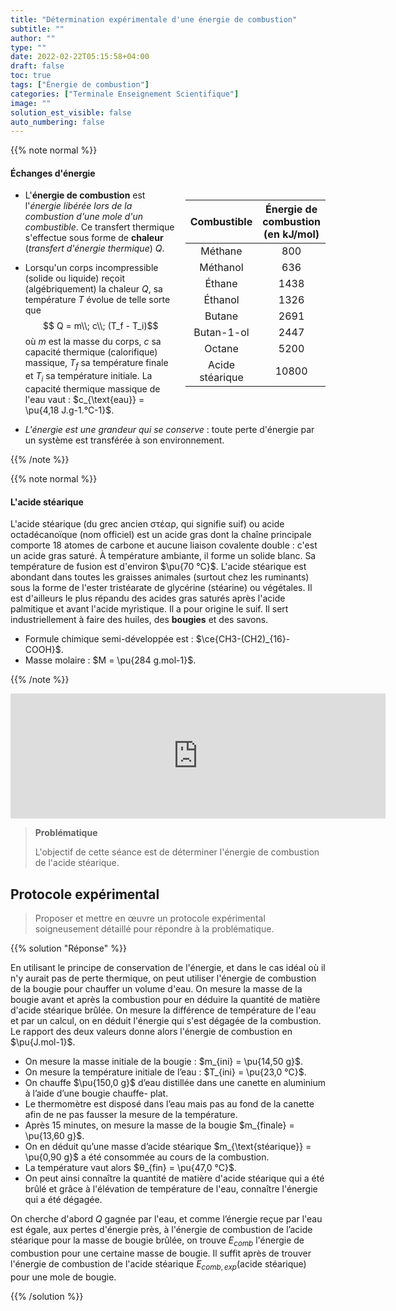 ```yaml
---
title: "Détermination expérimentale d'une énergie de combustion"
subtitle: ""
author: ""
type: ""
date: 2022-02-22T05:15:58+04:00
draft: false
toc: true
tags: ["Énergie de combustion"]
categories: ["Terminale Enseignement Scientifique"]
image: ""
solution_est_visible: false
auto_numbering: false
---
```


{{% note normal %}}

#### Échanges d'énergie

<div style="float: right; padding-left: 15px;">

| Combustible | Énergie de<br />combustion<br />(en kJ/mol) |
| :----: | :----: |
| Méthane | 800 |
| Méthanol | 636 |
| Éthane | 1438 |
| Éthanol | 1326 |
| Butane | 2691 |
| Butan-1-ol | 2447 |
| Octane | 5200 |
| Acide<br />stéarique | 10800 |

</div>

- L'**énergie de combustion** est l'*énergie libérée lors de la combustion d'une mole d'un combustible*. Ce transfert thermique s'effectue sous forme de **chaleur** (*transfert d'énergie thermique*) $Q$.

- Lorsqu'un corps incompressible (solide ou liquide) reçoit (algébriquement) la chaleur $Q$, sa température $T$ évolue de telle sorte que $$ Q = m\\; c\\; (T_f - T_i)$$
où $m$ est la masse du corps, $c$ sa capacité thermique (calorifique) massique, $T_f$ sa température finale et $T_i$ sa température initiale.
La capacité thermique massique de l'eau vaut : $c_{\text{eau}} = \pu{4,18 J.g-1.°C-1}$.

- *L'énergie est une grandeur qui se conserve*&nbsp;: toute perte d'énergie par un système est transférée à son environnement.

{{% /note %}}

{{% note normal %}}

#### L'acide stéarique

L'acide stéarique (du grec ancien στέαρ, qui signifie suif) ou acide octadécanoïque (nom officiel) est un acide gras dont la chaîne principale comporte 18 atomes de carbone et aucune liaison covalente double&nbsp;: c'est un acide gras saturé. À température ambiante, il forme un solide blanc. Sa température de fusion est d'environ $\pu{70 °C}$. L'acide stéarique est abondant dans toutes les graisses animales (surtout chez les ruminants) sous la forme de l'ester tristéarate de glycérine (stéarine) ou végétales. Il est d'ailleurs le plus répandu des acides gras saturés après l'acide palmitique et avant l'acide myristique. Il a pour origine le suif. Il sert industriellement à faire des huiles, des **bougies** et des savons.

- Formule chimique semi-développée est&nbsp;: $\ce{CH3-(CH2)_{16}-COOH}$.
- Masse molaire : $M = \pu{284 g.mol-1}$.

{{% /note %}}

<center>
<iframe style="width: 600px; height: 200px;" frameborder="0" src="https://embed.molview.org/v1/?mode=balls&cid=5281&bg=white"></iframe>
</center>

> **Problématique**
>
> L'objectif de cette séance est de déterminer l'énergie de combustion de l'acide stéarique.

<!--
## Questions préliminaires

1. Comparer l’énergie de combustion des alcanes et des alcools. En déduire quels sont les meilleurs combustibles. Justifier.
{{% solution "Réponse" %}}

En comparant les énergies de combustion de molécules dont la chaîne carbonée est de même longueur (noms formés sur la même racine), on remarque que *l’énergie de combustion des alcanes est plus grande que celle des alcools*. *Les meilleurs combustibles sont donc les alcanes*.

{{% /solution %}}

2. Calculer l’énergie libérée $E_{lib}$ par la combustion de 10&nbsp;g de bougie.
{{% solution "Réponse" %}}

{{% /solution %}}

-->

## Protocole expérimental

> Proposer et mettre en œuvre un protocole expérimental soigneusement détaillé pour répondre à la problématique.

{{% solution "Réponse" %}}

En utilisant le principe de conservation de l'énergie, et dans le cas idéal où il n'y aurait pas de perte thermique, on peut utiliser l'énergie de combustion de la bougie pour chauffer un volume d'eau. On mesure la masse de la bougie avant et après la combustion pour en déduire la quantité de matière d'acide stéarique brûlée. On mesure la différence de température de l'eau et par un calcul, on en déduit l'énergie qui s'est dégagée de la combustion. Le rapport des deux valeurs donne alors l'énergie de combustion en $\pu{J.mol-1}$.

- On mesure la masse initiale de la bougie : $m_{ini} = \pu{14,50 g}$.
- On mesure la température initiale de l’eau : $T_{ini} = \pu{23,0 °C}$.
- On chauffe $\pu{150,0 g}$ d’eau distillée dans une canette en aluminium à l’aide d’une bougie chauffe- plat.
- Le thermomètre est disposé dans l’eau mais pas au fond de la canette afin de ne pas fausser la mesure de la température.
- Après 15 minutes, on mesure la masse de la bougie $m_{finale} = \pu{13,60 g}$.
- On en déduit qu’une masse d’acide stéarique $m_{\text{stéarique}} = \pu{0,90 g}$ a été consommée au cours de la combustion.
- La température vaut alors $θ_{fin} = \pu{47,0 °C}$.
- On peut ainsi connaître la quantité de matière d'acide stéarique qui a été brûlé et grâce à l'élévation de température de l'eau, connaître l'énergie qui a été dégagée.

On cherche d'abord $Q$ gagnée par l'eau, et comme l’énergie reçue par l'eau est égale, aux pertes d'énergie près, à l'énergie de combustion de l’acide stéarique pour la masse de bougie brûlée, on trouve $E_{comb}$ l'énergie de combustion pour une certaine masse de bougie. Il suffit après de trouver l'énergie de combustion de l'acide stéarique $E_{comb,exp} (\text{acide stéarique})$ pour une mole de bougie.

{{% /solution %}}

<!--
## Exercice : Comparaison de la combustion de 2 carburants (difficile)

{{% note exercise %}}

L’essence (modélisée par l’**octane** $\ce{C8H18}$) et l’**éthanol** ($\ce{C2H6O}$) sont des carburants utilisés dans les moteurs à explosion. Une voiture à essence consommant 6,0&nbsp;L au 100 (soit un volume $V = \pu{6,0 L}$ d’essence pour un parcours de 100&nbsp;km) et rejette une masse $m = \pu{130 g}$ de dioxyde de carbone par kilomètre.    
Vérifions s’il en est de même avec une voiture de motorisation équivalente fonctionnant à l’éthanol (ou bioéthanol).

1. Écrire les équations bilan traduisant la combustion complète de ces deux carburants.
2. Dans certains cas, pourquoi peut-il se former du monoxyde de carbone (gaz toxique) et des fumées noires de carbone&nbsp;? (Cours de 4ème)
3. Calculer la masse $m’$ de dioxyde de carbone produit par kilomètre par une voiture roulant au bioéthanol sachant qu’elle consomme 8,7&nbsp;L au 100. Conclure.

#### Données

- Masse volumique de l'éthanol : $\rho = \pu{0,79 kg.L-1}$.
- Masses molaires : $M(H) = \pu{1,0 g.mol-1}$, $M(C) = \pu{12,0 g.mol-1}$, $M(O) = \pu{16,0 g.mol-1}$.
{{% /note %}}

{{% solution "Réponses" %}}

1. $ \ce{2 C8H18 (g) + 25 O2 (g) -> 18 H2O (g) + 16 CO2 (g)} $     
$ \ce{C2H6O (g) + 3 O2 (g) → 3 H2O (g) + 2 CO2 (g)} $

2. Il peut se former du monoxyde de carbone (gaz toxique) et des fumées noires de carbone lorsque la **combustion est incomplète**, c'est à dire *quand le dioxygène n'est pas présent en quantité suffisante*.

3. Cette voiture consomme 8,7&nbsp;L pour 100&nbsp;km, soit $V = \pu{8,7e-2 L}$ pour 1&nbsp;km.     
Comme $$m(\text{éthanol}) = \rho(\text{éthanol})\\, V(\text{éthanol})$$ et $$m(\text{éthanol}) = n(\text{éthanol}) M(\text{éthanol})$$ alors $$ n(\text{éthanol}) M(\text{éthanol}) = \rho(\text{éthanol})\\, V(\text{éthanol})$$ ou $$n(\text{éthanol}) = \dfrac{\rho(\text{éthanol})\\, V(\text{éthanol})}{M(\text{éthanol})}$$

    **A.N.** $n(\text{éthanol}) = \dfrac{\pu{0,79e3 g.L-1} \times \pu{8,7e-2 L}}{\pu{46,0 g.mol-1}} = \pu{1,5 mol}$     
    La voiture consomme $\pu{1,5 mol}$ d'éthanol par kilomètre.

    L'équation de la réaction nous apprend que la combustion d'une mole d'éthanol conduit à la formation de deux moles de dioxyde de carbone. On a donc $$ n(\ce{CO2})\_{\text{produit}} = 2\\; n(\text{éthanol})\_{\text{consommé}}$$    
    
    **A.N.** $ n(\ce{CO2})\_{\text{produit}} = 2 \times \pu{1,5 mol} = \pu{3,0 mol}$       
    La voiture produit $\pu{3,0 mol}$ de dioxyde de carbone par kilomètre.

    $m(\ce{CO2})\_{\text{produit}} = n(\ce{CO2})\_{\text{produit}} M(\ce{CO2})$ donc $m(\ce{CO2})\_{\text{produit}} = \pu{3,0 mol} \times \pu{44,0 g.mol-1} = \pu{1,3e2 g}$     
    La voiture qui fonctionne à l'éthanol produit environ 130&nbsp;g de dioxyde de carbone par kilomètre, soit environ la même masse qu'une voiture qui utilise de l'essence.

{{% /solution %}}
-->
